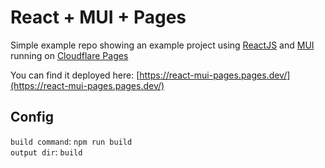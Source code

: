 # React + MUI + Pages

Simple example repo showing an example project using [ReactJS](https://reactjs.org/) and 
[MUI](https://mui.com/) running on [Cloudflare Pages](https://pages.dev)

You can find it deployed here: [https://react-mui-pages.pages.dev/](https://react-mui-pages.pages.dev/)

## Config
`build command`: `npm run build` \
`output dir`: `build`

